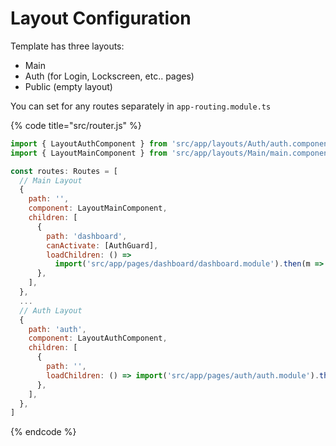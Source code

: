 # Layout Configuration

Template has three layouts:

* Main
* Auth \(for Login, Lockscreen, etc.. pages\)
* Public \(empty layout\)

You can set for any routes separately in `app-routing.module.ts` 

{% code title="src/router.js" %}
```javascript
import { LayoutAuthComponent } from 'src/app/layouts/Auth/auth.component'
import { LayoutMainComponent } from 'src/app/layouts/Main/main.component'

const routes: Routes = [
  // Main Layout
  {
    path: '',
    component: LayoutMainComponent,
    children: [
      {
        path: 'dashboard',
        canActivate: [AuthGuard],
        loadChildren: () =>
          import('src/app/pages/dashboard/dashboard.module').then(m => m.DashboardModule),
      },
    ],
  },
  ...
  // Auth Layout
  {
    path: 'auth',
    component: LayoutAuthComponent,
    children: [
      {
        path: '',
        loadChildren: () => import('src/app/pages/auth/auth.module').then(m => m.AuthModule),
      },
    ],
  },
]
```
{% endcode %}

